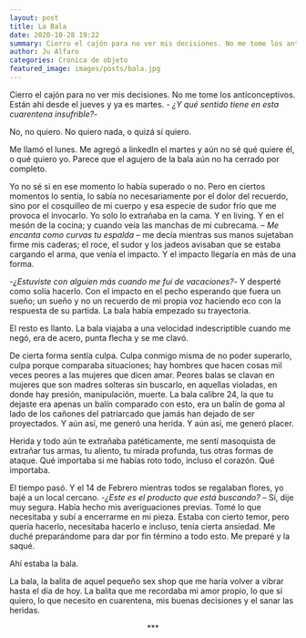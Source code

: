 ```yaml
---
layout: post
title: La Bala
date: 2020-10-28 19:22
summary: Cierro el cajón para no ver mis decisiones. No me tome los anticonceptivos. Están ahí desde el jueves y ya es martes. - ¿Y qué sentido tiene en esta cuarentena insufrible?-
author: Ju Alfaro
categories: Crónica de objeto
featured_image: images/posts/bala.jpg
---
```


Cierro el cajón para no ver mis decisiones. No me tome los anticonceptivos. Están ahí desde el jueves y ya es martes. - *¿Y qué sentido tiene en esta cuarentena insufrible?*-

No, no quiero. No quiero nada, o quizá sí quiero.

Me llamó el lunes. Me agregó a linkedIn el martes y aún no sé qué quiere él, o qué quiero yo. Parece que el agujero de la bala aún no ha cerrado por completo.

Yo no sé si en ese momento lo había superado o no. Pero en ciertos momentos lo sentía, lo sabía no necesariamente por el dolor del recuerdo, sino por el cosquilleo de mi cuerpo y esa especie de sudor frío que me provoca el invocarlo. Yo solo lo extrañaba en la cama. Y en living. Y en el mesón de la cocina; y cuando veía las manchas de mi cubrecama. – *Me encanta como curvas tu espalda* – me decía mientras sus manos sujetaban firme mis caderas; el roce, el sudor y los jadeos avisaban que se estaba cargando el arma, que venía el impacto. Y el impacto llegaría en más de una forma.

-*¿Estuviste con alguien más cuando me fui de vacaciones?*- Y desperté como solía hacerlo. Con el impacto en el pecho esperando que fuera un sueño; un sueño y no un recuerdo de mi propia voz haciendo eco con la respuesta de su partida. La bala había empezado su trayectoria.

El resto es llanto. La bala viajaba a una velocidad indescriptible cuando me negó, era de acero, punta flecha y se me clavó.

De cierta forma sentía culpa. Culpa conmigo misma de no poder superarlo, culpa porque comparaba situaciones; hay hombres que hacen cosas mil veces peores a las mujeres que dicen amar. Peores balas se clavan en mujeres que son madres solteras sin buscarlo, en aquellas violadas, en donde hay presión, manipulación, muerte. La bala calibre 24, la que tu dejaste era apenas un balín comparado con esto, era un balín de goma al lado de los cañones del patriarcado que jamás han dejado de ser proyectados. Y aún así, me generó una herida. Y aún así, me generó placer.

Herida y todo aún te extrañaba patéticamente, me sentí masoquista de extrañar tus armas, tu aliento, tu mirada profunda, tus otras formas de ataque. Qué importaba si me habías roto todo, incluso el corazón. Qué importaba.

El tiempo pasó. Y el 14 de Febrero mientras todos se regalaban flores, yo bajé a un local cercano. -*¿Este es el producto que está buscando?* – Sí, dije muy segura. Había hecho mis averiguaciones previas. Tomé lo que necesitaba y subí a encerrarme en mi pieza. Estaba con cierto temor, pero quería hacerlo, necesitaba hacerlo e incluso, tenía cierta ansiedad. Me duché preparándome para dar por fin término a todo esto. Me preparé y la saqué. 

Ahí estaba la bala.

La bala, la balita de aquel pequeño sex shop que me haría volver a vibrar hasta el día de hoy. La balita que me recordaba mi amor propio, lo que sí quiero, lo que necesito en cuarentena, mis buenas decisiones y el sanar las heridas.


<center> *** </center>
